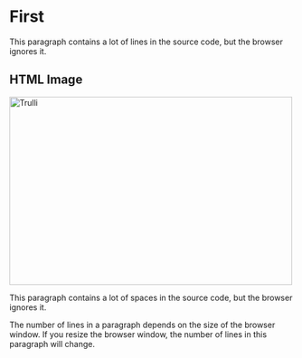 # First
<html>
<body>

<p>
This paragraph
contains a lot of lines
in the source code,
but the browser 
ignores it.
</p>
<h2>HTML Image</h2>
<img src="Screenshot_2019-04-24-21-30-17.png" alt="Trulli" width="500" height="333">
<p>
This paragraph
contains      a lot of spaces
in the source     code,
but the    browser 
ignores it.
</p>

<p>
The number of lines in a paragraph depends on the size of the browser window. If you resize the browser window, the number of lines in this paragraph will change.
</p>

</body>
</html>
